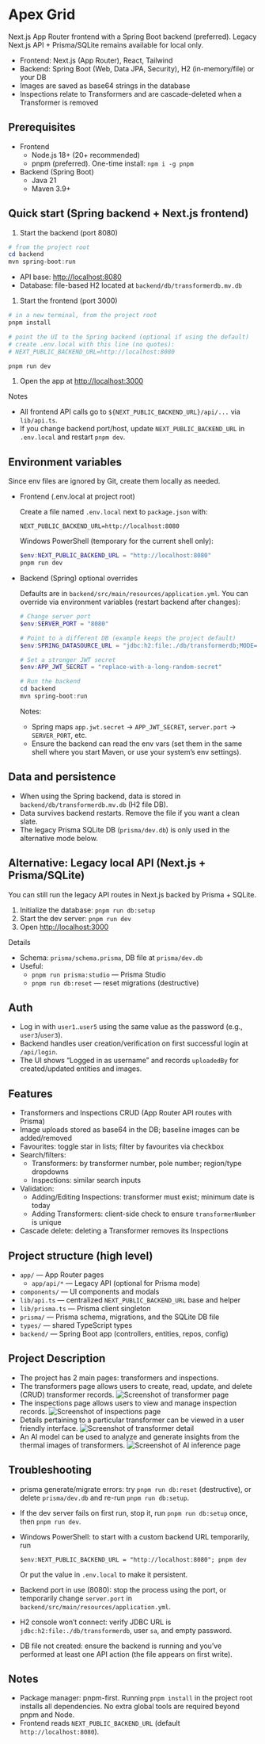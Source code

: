 # Apex Grid

Next.js App Router frontend with a Spring Boot backend (preferred). Legacy Next.js API + Prisma/SQLite remains available for local only.

- Frontend: Next.js (App Router), React, Tailwind
- Backend: Spring Boot (Web, Data JPA, Security), H2 (in-memory/file) or your DB
- Images are saved as base64 strings in the database
- Inspections relate to Transformers and are cascade-deleted when a Transformer is removed

## Prerequisites

- Frontend
  - Node.js 18+ (20+ recommended)
  - pnpm (preferred). One-time install: `npm i -g pnpm`
- Backend (Spring Boot)
  - Java 21
  - Maven 3.9+

## Quick start (Spring backend + Next.js frontend)

1. Start the backend (port 8080)

```powershell
# from the project root
cd backend
mvn spring-boot:run
```

- API base: <http://localhost:8080>
- Database: file-based H2 located at `backend/db/transformerdb.mv.db`

1. Start the frontend (port 3000)

```powershell
# in a new terminal, from the project root
pnpm install

# point the UI to the Spring backend (optional if using the default)
# create .env.local with this line (no quotes):
# NEXT_PUBLIC_BACKEND_URL=http://localhost:8080

pnpm run dev
```

1. Open the app at <http://localhost:3000>

Notes

- All frontend API calls go to `${NEXT_PUBLIC_BACKEND_URL}/api/...` via `lib/api.ts`.
- If you change backend port/host, update `NEXT_PUBLIC_BACKEND_URL` in `.env.local` and restart `pnpm dev`.

## Environment variables

Since env files are ignored by Git, create them locally as needed.

- Frontend (.env.local at project root)

  Create a file named `.env.local` next to `package.json` with:

  ```env
  NEXT_PUBLIC_BACKEND_URL=http://localhost:8080
  ```

  Windows PowerShell (temporary for the current shell only):

  ```powershell
  $env:NEXT_PUBLIC_BACKEND_URL = "http://localhost:8080"
  pnpm run dev
  ```

- Backend (Spring) optional overrides

  Defaults are in `backend/src/main/resources/application.yml`. You can override via environment variables (restart backend after changes):

  ```powershell
  # Change server port
  $env:SERVER_PORT = "8080"

  # Point to a different DB (example keeps the project default)
  $env:SPRING_DATASOURCE_URL = "jdbc:h2:file:./db/transformerdb;MODE=PostgreSQL"

  # Set a stronger JWT secret
  $env:APP_JWT_SECRET = "replace-with-a-long-random-secret"

  # Run the backend
  cd backend
  mvn spring-boot:run
  ```

  Notes:
  - Spring maps `app.jwt.secret` -> `APP_JWT_SECRET`, `server.port` -> `SERVER_PORT`, etc.
  - Ensure the backend can read the env vars (set them in the same shell where you start Maven, or use your system’s env settings).

## Data and persistence

- When using the Spring backend, data is stored in `backend/db/transformerdb.mv.db` (H2 file DB).
- Data survives backend restarts. Remove the file if you want a clean slate.
- The legacy Prisma SQLite DB (`prisma/dev.db`) is only used in the alternative mode below.

## Alternative: Legacy local API (Next.js + Prisma/SQLite)

You can still run the legacy API routes in Next.js backed by Prisma + SQLite.

1) Initialize the database: `pnpm run db:setup`
2) Start the dev server: `pnpm run dev`
3) Open <http://localhost:3000>

Details

- Schema: `prisma/schema.prisma`, DB file at `prisma/dev.db`
- Useful:
  - `pnpm run prisma:studio` — Prisma Studio
  - `pnpm run db:reset` — reset migrations (destructive)

## Auth

- Log in with `user1`..`user5` using the same value as the password (e.g., `user3`/`user3`).
- Backend handles user creation/verification on first successful login at `/api/login`.
- The UI shows “Logged in as username” and records `uploadedBy` for created/updated entities and images.

## Features

- Transformers and Inspections CRUD (App Router API routes with Prisma)
- Image uploads stored as base64 in the DB; baseline images can be added/removed
- Favourites: toggle star in lists; filter by favourites via checkbox
- Search/filters:
  - Transformers: by transformer number, pole number; region/type dropdowns
  - Inspections: similar search inputs
- Validation:
  - Adding/Editing Inspections: transformer must exist; minimum date is today
  - Adding Transformers: client-side check to ensure `transformerNumber` is unique
- Cascade delete: deleting a Transformer removes its Inspections

## Project structure (high level)

- `app/` — App Router pages
  - `app/api/*` — Legacy API (optional for Prisma mode)
- `components/` — UI components and modals
- `lib/api.ts` — centralized `NEXT_PUBLIC_BACKEND_URL` base and helper
- `lib/prisma.ts` — Prisma client singleton
- `prisma/` — Prisma schema, migrations, and the SQLite DB file
- `types/` — shared TypeScript types
- `backend/` — Spring Boot app (controllers, entities, repos, config)

## Project Description

- The project has 2 main pages: transformers and inspections.
- The transformers page allows users to create, read, update, and delete (CRUD) transformer records.
![Screenshot of transformer page](transformer_page.png)
- The inspections page allows users to view and manage inspection records.
![Screenshot of inspections page](inspection_page.png)
- Details pertaining to a particular transformer can be viewed in a user friendly interface.
![Screenshot of transformer detail](transformer_detail.png)
- An AI model can be used to analyze and generate insights from the thermal images of transformers.
![Screenshot of AI inference page](ai_inference.png)

## Troubleshooting

- prisma generate/migrate errors: try `pnpm run db:reset` (destructive), or delete `prisma/dev.db` and re-run `pnpm run db:setup`.
- If the dev server fails on first run, stop it, run `pnpm run db:setup` once, then `pnpm run dev`.
- Windows PowerShell: to start with a custom backend URL temporarily, run

  `$env:NEXT_PUBLIC_BACKEND_URL = "http://localhost:8080"; pnpm dev`

  Or put the value in `.env.local` to make it persistent.

- Backend port in use (8080): stop the process using the port, or temporarily change `server.port` in `backend/src/main/resources/application.yml`.
- H2 console won’t connect: verify JDBC URL is `jdbc:h2:file:./db/transformerdb`, user `sa`, and empty password.
- DB file not created: ensure the backend is running and you’ve performed at least one API action (the file appears on first write).

## Notes

- Package manager: pnpm-first. Running `pnpm install` in the project root installs all dependencies. No extra global tools are required beyond pnpm and Node.
- Frontend reads `NEXT_PUBLIC_BACKEND_URL` (default `http://localhost:8080`).
